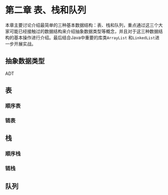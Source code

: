 # 第二章 表、栈和队列

本章主要讨论介绍最简单的三种基本数据结构：表、栈和队列，重点通过这三个大家可能已经接触过的数据结构来介绍抽象数据类型等概念，并且对于这三种数据结构的基本操作进行介绍。最后结合Java中重要的库类`ArrayList`
和`LinkedList`进一步开展实战。

## 抽象数据类型

ADT

## 表

### 顺序表

### 链表

## 栈

### 顺序栈

### 链栈

## 队列



